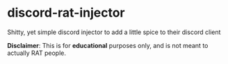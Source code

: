 # discord-rat-injector
Shitty, yet simple discord injector to add a little spice to their discord client

**Disclaimer**: This is for **educational** purposes only, and is not meant to actually RAT people.
